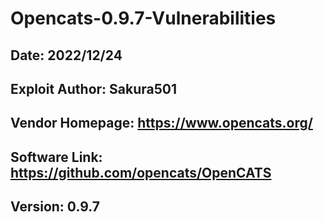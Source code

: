 # Opencats-0.9.7-Vulnerabilities
## Date: 2022/12/24
## Exploit Author: Sakura501
## Vendor Homepage: https://www.opencats.org/
## Software Link: https://github.com/opencats/OpenCATS
## Version: 0.9.7
